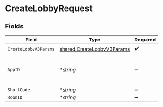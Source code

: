 # CreateLobbyRequest


## Fields

| Field                                                                           | Type                                                                            | Required                                                                        | Description                                                                     | Example                                                                         |
| ------------------------------------------------------------------------------- | ------------------------------------------------------------------------------- | ------------------------------------------------------------------------------- | ------------------------------------------------------------------------------- | ------------------------------------------------------------------------------- |
| `CreateLobbyV3Params`                                                           | [shared.CreateLobbyV3Params](../../../pkg/models/shared/createlobbyv3params.md) | :heavy_check_mark:                                                              | N/A                                                                             |                                                                                 |
| `AppID`                                                                         | **string*                                                                       | :heavy_minus_sign:                                                              | N/A                                                                             | app-af469a92-5b45-4565-b3c4-b79878de67d2                                        |
| `ShortCode`                                                                     | **string*                                                                       | :heavy_minus_sign:                                                              | N/A                                                                             | LFG4                                                                            |
| `RoomID`                                                                        | **string*                                                                       | :heavy_minus_sign:                                                              | N/A                                                                             | 2swovpy1fnunu                                                                   |